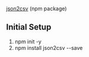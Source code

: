 

[json2csv](https://www.npmjs.com/package/json2csv) (npm package)

## Initial Setup
1. npm init -y
1. npm install json2csv --save
